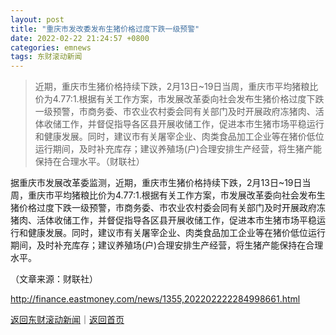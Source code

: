 ```yaml
---
layout: post
title: "重庆市发改委发布生猪价格过度下跌一级预警"
date: 2022-02-22 21:24:57 +0800
categories: emnews
tags: 东财滚动新闻
---
```

> 近期，重庆市生猪价格持续下跌，2月13日~19日当周，重庆市平均猪粮比价为4.77:1.根据有关工作方案，市发展改革委向社会发布生猪价格过度下跌一级预警，市商务委、市农业农村委会同有关部门及时开展政府冻猪肉、活体收储工作，并督促指导各区县开展收储工作，促进本市生猪市场平稳运行和健康发展。同时，建议市有关屠宰企业、肉类食品加工企业等在猪价低位运行期间，及时补充库存；建议养殖场(户)合理安排生产经营，将生猪产能保持在合理水平。（财联社）

<p>据重庆市发展改革委监测，近期，重庆市生猪价格持续下跌，2月13日~19日当周，重庆市平均猪粮比价为4.77:1.根据有关工作方案，市发展改革委向社会发布生猪价格过度下跌一级预警，市商务委、市农业农村委会同有关部门及时开展政府冻猪肉、活体收储工作，并督促指导各区县开展收储工作，促进本市生猪市场平稳运行和健康发展。同时，建议市有关屠宰企业、肉类食品加工企业等在猪价低位运行期间，及时补充库存；建议养殖场(户)合理安排生产经营，将生猪产能保持在合理水平。</p><p class="em_media">（文章来源：财联社）</p>

<http://finance.eastmoney.com/news/1355,202202222284998661.html>

[返回东财滚动新闻](//finews.withounder.com/emnews/)｜[返回首页](//finews.withounder.com/)